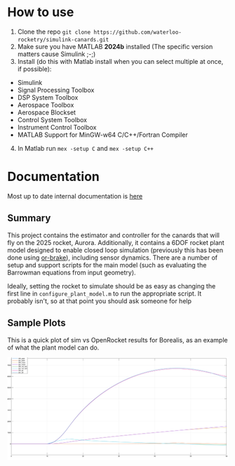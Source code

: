 # How to use
1. Clone the repo `git clone https://github.com/waterloo-rocketry/simulink-canards.git`
2. Make sure you have MATLAB **2024b** installed (The specific version matters cause Simulink ;-;)
3. Install (do this with Matlab install when you can select multiple at once, if possible):
  - Simulink
  - Signal Processing Toolbox
  - DSP System Toolbox
  - Aerospace Toolbox
  - Aerospace Blockset
  - Control System Toolbox
  - Instrument Control Toolbox
  - MATLAB Support for MinGW-w64 C/C++/Fortran Compiler
4. In Matlab run `mex -setup C` and `mex -setup C++`

# Documentation
Most up to date internal documentation is [here](https://www.overleaf.com/project/67239de67b73b702d3233692)

## Summary

This project contains the estimator and controller for the canards that will fly on the 2025 rocket, Aurora. Additionally, it contains a 6DOF rocket plant model designed to enable closed loop simulation (previously this has been done using [or-brake](https://github.com/waterloo-rocketry/or-airbrake-plugin)), including sensor dynamics. There are a number of setup and support scripts for the main model (such as evaluating the Barrowman equations from input geometry). 

Ideally, setting the rocket to simulate should be as easy as changing the first line in `configure_plant_model.m` to run the appropriate script. It probably isn't, so at that point you should ask someone for help

## Sample Plots
This is a quick plot of sim vs OpenRocket results for Borealis, as an example of what the plant model can do.

![.](/sample.png)